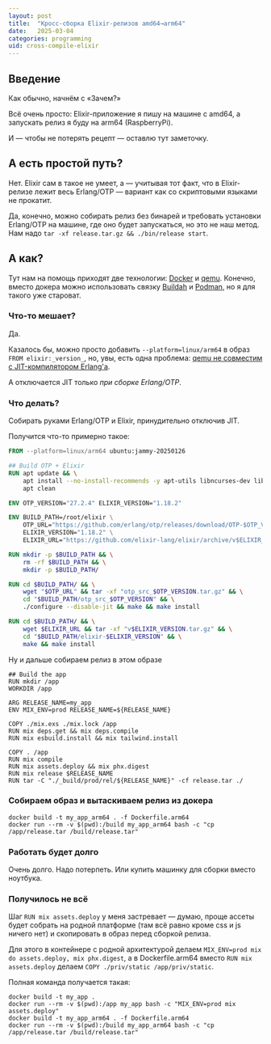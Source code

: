 ```yaml
---
layout: post
title:  "Кросс-сборка Elixir-релизов amd64→arm64"
date:   2025-03-04
categories: programming
uid: cross-compile-elixir
---
```


## Введение
Как обычно, начнём с «Зачем?»

Всё очень просто: Elixir-приложение я пишу на машине с amd64, а запускать релиз я буду на arm64 (RaspberryPi).

И — чтобы не потерять рецепт — оставлю тут заметочку.

## А есть простой путь?
Нет. Elixir сам в такое не умеет, а — учитывая тот факт, что в Elixir-релизе лежит весь Erlang/OTP — вариант как со скриптовыми языками не прокатит.

Да, конечно, можно собирать релиз без бинарей и требовать установки Erlang/OTP на машине, где оно будет запускаться, но это не наш метод. Нам надо `tar -xf release.tar.gz && ./bin/release start`.

## А как?
Тут нам на помощь приходят две технологии: [Docker](https://www.docker.com/) и [qemu](https://www.qemu.org/). Конечно, вместо докера можно использовать связку [Buildah](https://buildah.io/) и [Podman](https://podman.io/), но я для такого уже староват.

### Что-то мешает?
Да.

Казалось бы, можно просто добавить `--platform=linux/arm64` в образ `FROM elixir:_version_`, но, увы, есть одна проблема: [qemu не совместим с JIT-компилятором Erlang'а](https://stackoverflow.com/questions/73954808/how-to-run-erlang-in-arm64-docker-image-on-x86-64-host).

А отключается JIT только _при сборке Erlang/OTP_.

### Что делать?
Собирать руками Erlang/OTP и Elixir, принудительно отключив JIT.

Получится что-то примерно такое:
```Dockerfile
FROM --platform=linux/arm64 ubuntu:jammy-20250126

## Build OTP + Elixir
RUN apt update && \
    apt install --no-install-recommends -y apt-utils libncurses-dev libwxgtk3.0-gtk3-dev libssl-dev openssl ca-certificates inotify-tools build-essential wget && \
    apt clean

ENV OTP_VERSION="27.2.4" ELIXIR_VERSION="1.18.2"

ENV BUILD_PATH=/root/elixir \
    OTP_URL="https://github.com/erlang/otp/releases/download/OTP-$OTP_VERSION/otp_src_$OTP_VERSION.tar.gz" \
    ELIXIR_VERSION="1.18.2" \
    ELIXIR_URL="https://github.com/elixir-lang/elixir/archive/v$ELIXIR_VERSION.tar.gz"

RUN mkdir -p $BUILD_PATH && \
    rm -rf $BUILD_PATH && \
    mkdir -p $BUILD_PATH/

RUN cd $BUILD_PATH/ && \
    wget "$OTP_URL" && tar -xf "otp_src_$OTP_VERSION.tar.gz" && \
    cd "$BUILD_PATH/otp_src_$OTP_VERSION" && \
    ./configure --disable-jit && make && make install

RUN cd $BUILD_PATH/ && \
    wget $ELIXIR_URL && tar -xf "v$ELIXIR_VERSION.tar.gz" && \
    cd "$BUILD_PATH/elixir-$ELIXIR_VERSION" && \
    make && make install
```
Ну и дальше собираем релиз в этом образе
```
## Build the app
RUN mkdir /app
WORKDIR /app

ARG RELEASE_NAME=my_app
ENV MIX_ENV=prod RELEASE_NAME=${RELEASE_NAME}

COPY ./mix.exs ./mix.lock /app
RUN mix deps.get && mix deps.compile
RUN mix esbuild.install && mix tailwind.install

COPY . /app
RUN mix compile
RUN mix assets.deploy && mix phx.digest
RUN mix release $RELEASE_NAME
RUN tar -C "./_build/prod/rel/${RELEASE_NAME}" -cf release.tar ./
```

### Собираем образ и вытаскиваем релиз из докера
```shell
docker build -t my_app_arm64 . -f Dockerfile.arm64
docker run --rm -v $(pwd):/build my_app_arm64 bash -c "cp /app/release.tar /build/release.tar"
```

### Работать будет долго
Очень долго. Надо потерпеть. Или купить машинку для сборки вместо ноутбука.

### Получилось не всё
Шаг `RUN mix assets.deploy` у меня застревает — думаю, проще ассеты будет собрать на родной платформе (там всё равно кроме css и js ничего нет) и скопировать в образ перед сборкой релиза.

Для этого в контейнере с родной архитектурой делаем `MIX_ENV=prod mix do assets.deploy, mix phx.digest`, а в Dockerfile.arm64 вместо `RUN mix assets.deploy` делаем `COPY ./priv/static /app/priv/static`.

Полная команда получается такая:
```shell
docker build -t my_app .
docker run --rm -v $(pwd):/app my_app bash -c "MIX_ENV=prod mix assets.deploy"
docker build -t my_app_arm64 . -f Dockerfile.arm64
docker run --rm -v $(pwd):/build my_app_arm64 bash -c "cp /app/release.tar /build/release.tar"
```
